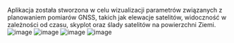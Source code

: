 Aplikacja została stworzona w celu wizualizacji parametrów związanych z
planowaniem pomiarów GNSS, takich jak elewacje satelitów, widoczność w
zależności od czasu, skyplot oraz ślady satelitów na powierzchni Ziemi.
![image](https://github.com/user-attachments/assets/db5a0069-735b-443d-a122-9acd3fc61aaf)
![image](https://github.com/user-attachments/assets/86094376-a145-4cdd-a2a4-654a7d6f80f6)
![image](https://github.com/user-attachments/assets/b5c24b71-de4a-486b-b5e3-9ea464fd39cd)
![image](https://github.com/user-attachments/assets/16806912-837a-418c-b976-b41e962f302d)
